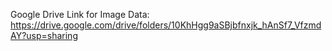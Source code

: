 Google Drive Link for Image Data:
https://drive.google.com/drive/folders/10KhHgg9aSBjbfnxjk_hAnSf7_VfzmdAY?usp=sharing
